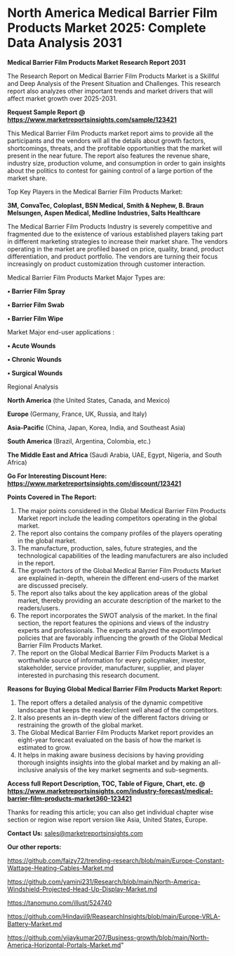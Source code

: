 # North America Medical Barrier Film Products Market 2025: Complete Data Analysis 2031

<strong>Medical Barrier Film Products Market Research Report 2031</strong>

The Research Report on Medical Barrier Film Products Market is a Skillful and Deep Analysis of the Present Situation and Challenges. This research report also analyzes other important trends and market drivers that will affect market growth over 2025-2031.

<strong>Request Sample Report @ <a href=https://www.marketreportsinsights.com/sample/123421>https://www.marketreportsinsights.com/sample/123421</a></strong>

This Medical Barrier Film Products market report aims to provide all the participants and the vendors will all the details about growth factors, shortcomings, threats, and the profitable opportunities that the market will present in the near future. The report also features the revenue share, industry size, production volume, and consumption in order to gain insights about the politics to contest for gaining control of a large portion of the market share.

Top Key Players in the Medical Barrier Film Products Market:

<strong>3M, ConvaTec, Coloplast, BSN Medical, Smith & Nephew, B. Braun Melsungen, Aspen Medical, Medline Industries, Salts Healthcare</strong>

The Medical Barrier Film Products Industry is severely competitive and fragmented due to the existence of various established players taking part in different marketing strategies to increase their market share. The vendors operating in the market are profiled based on price, quality, brand, product differentiation, and product portfolio. The vendors are turning their focus increasingly on product customization through customer interaction.

Medical Barrier Film Products Market Major Types are:

<strong>• Barrier Film Spray

• Barrier Film Swab

• Barrier Film Wipe</strong>

Market Major end-user applications :

<strong>• Acute Wounds

• Chronic Wounds

• Surgical Wounds</strong>

Regional Analysis

</u><strong><b>North America</b></strong> (the United States, Canada, and Mexico)

<strong><b>Europe </b></strong>(Germany, France, UK, Russia, and Italy)

<strong><b>Asia-Pacific</b></strong> (China, Japan, Korea, India, and Southeast Asia)

<strong><b>South America</b></strong> (Brazil, Argentina, Colombia, etc.)

<strong><b>The Middle East and Africa</b></strong> (Saudi Arabia, UAE, Egypt, Nigeria, and South Africa)

<strong>Go For Interesting Discount Here: <a href=https://www.marketreportsinsights.com/discount/123421>https://www.marketreportsinsights.com/discount/123421</a></strong>

<strong>Points Covered in The Report:</strong>
<ol>
  <li>The major points considered in the Global Medical Barrier Film Products Market report include the leading competitors operating in the global market.</li>
  <li>The report also contains the company profiles of the players operating in the global market.</li>
  <li>The manufacture, production, sales, future strategies, and the technological capabilities of the leading manufacturers are also included in the report.</li>
  <li>The growth factors of the Global Medical Barrier Film Products Market are explained in-depth, wherein the different end-users of the market are discussed precisely.</li>
  <li>The report also talks about the key application areas of the global market, thereby providing an accurate description of the market to the readers/users.</li>
  <li>The report incorporates the SWOT analysis of the market. In the final section, the report features the opinions and views of the industry experts and professionals. The experts analyzed the export/import policies that are favorably influencing the growth of the Global Medical Barrier Film Products Market.</li>
  <li>The report on the Global Medical Barrier Film Products Market is a worthwhile source of information for every policymaker, investor, stakeholder, service provider, manufacturer, supplier, and player interested in purchasing this research document.</li>
</ol>
<strong>Reasons for Buying Global Medical Barrier Film Products Market Report:</strong>

<ol>
  <li>The report offers a detailed analysis of the dynamic competitive landscape that keeps the reader/client well ahead of the competitors.</li>
  <li>It also presents an in-depth view of the different factors driving or restraining the growth of the global market.</li>
  <li>The Global Medical Barrier Film Products Market report provides an eight-year forecast evaluated on the basis of how the market is estimated to grow.</li>
  <li>It helps in making aware business decisions by having providing thorough insights insights into the global market and by making an all-inclusive analysis of the key market segments and sub-segments.</li>
</ol>
<strong>Access full Report Description, TOC, Table of Figure, Chart, etc. @ <a href=https://www.marketreportsinsights.com/industry-forecast/medical-barrier-film-products-market360-123421>https://www.marketreportsinsights.com/industry-forecast/medical-barrier-film-products-market360-123421</a></strong>


Thanks for reading this article; you can also get individual chapter wise section or region wise report version like Asia, United States, Europe.

<strong>Contact Us:</strong>
sales@marketreportsinsights.com

<strong>Our other reports:</strong>

<a href=https://github.com/faizy72/trending-research/blob/main/Europe-Constant-Wattage-Heating-Cables-Market.md>https://github.com/faizy72/trending-research/blob/main/Europe-Constant-Wattage-Heating-Cables-Market.md</a>

<a href=https://github.com/yamini231/Research/blob/main/North-America-Windshield-Projected-Head-Up-Display-Market.md>https://github.com/yamini231/Research/blob/main/North-America-Windshield-Projected-Head-Up-Display-Market.md</a>

<a href=https://tanomuno.com/illust/524740>https://tanomuno.com/illust/524740</a>

<a href=https://github.com/Hindavii9/ReasearchInsights/blob/main/Europe-VRLA-Battery-Market.md>https://github.com/Hindavii9/ReasearchInsights/blob/main/Europe-VRLA-Battery-Market.md</a>

<a href=https://github.com/vijaykumar207/Business-growth/blob/main/North-America-Horizontal-Portals-Market.md>https://github.com/vijaykumar207/Business-growth/blob/main/North-America-Horizontal-Portals-Market.md</a>"
